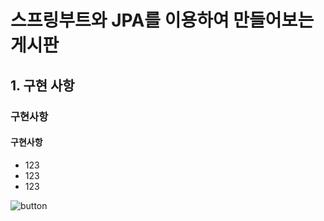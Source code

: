 # 스프링부트와 JPA를 이용하여 만들어보는 게시판



## 1. 구현 사항



### 구현사항
#### 구현사항


* 123
* 123
* 123



![button](https://user-images.githubusercontent.com/101168818/184031296-3ab09363-9b77-47e5-a15d-51e891dbfa16.JPG)
